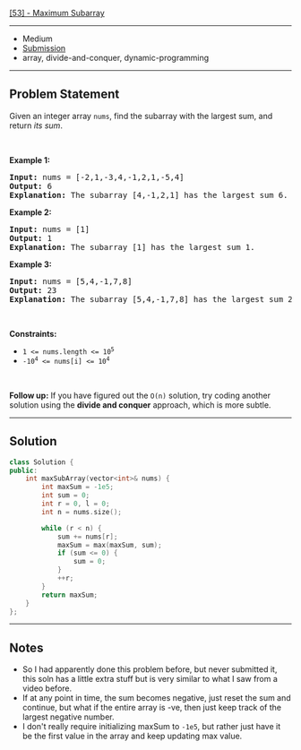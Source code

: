 [[53] - Maximum Subarray](https://leetcode.com/problems/maximum-subarray)

---

- Medium
- [Submission](https://leetcode.com/problems/maximum-subarray/submissions/1026968584/)
- array, divide-and-conquer, dynamic-programming

---

## Problem Statement

<p>Given an integer array <code>nums</code>, find the <span data-keyword="subarray-nonempty">subarray</span> with the largest sum, and return <em>its sum</em>.</p>

<p>&nbsp;</p>
<p><strong class="example">Example 1:</strong></p>

<pre>
<strong>Input:</strong> nums = [-2,1,-3,4,-1,2,1,-5,4]
<strong>Output:</strong> 6
<strong>Explanation:</strong> The subarray [4,-1,2,1] has the largest sum 6.
</pre>

<p><strong class="example">Example 2:</strong></p>

<pre>
<strong>Input:</strong> nums = [1]
<strong>Output:</strong> 1
<strong>Explanation:</strong> The subarray [1] has the largest sum 1.
</pre>

<p><strong class="example">Example 3:</strong></p>

<pre>
<strong>Input:</strong> nums = [5,4,-1,7,8]
<strong>Output:</strong> 23
<strong>Explanation:</strong> The subarray [5,4,-1,7,8] has the largest sum 23.
</pre>

<p>&nbsp;</p>
<p><strong>Constraints:</strong></p>

<ul>
	<li><code>1 &lt;= nums.length &lt;= 10<sup>5</sup></code></li>
	<li><code>-10<sup>4</sup> &lt;= nums[i] &lt;= 10<sup>4</sup></code></li>
</ul>

<p>&nbsp;</p>
<p><strong>Follow up:</strong> If you have figured out the <code>O(n)</code> solution, try coding another solution using the <strong>divide and conquer</strong> approach, which is more subtle.</p>


---

## Solution

```cpp
class Solution {
public:
    int maxSubArray(vector<int>& nums) {
        int maxSum = -1e5;
        int sum = 0;
        int r = 0, l = 0;
        int n = nums.size();

        while (r < n) {
            sum += nums[r];
            maxSum = max(maxSum, sum);
            if (sum <= 0) {
                sum = 0;
            }
            ++r;
        }
        return maxSum;
    }
};
```

---

## Notes

- So I had apparently done this problem before, but never submitted it, this soln has a little extra stuff but is very similar to what I saw from a video before.
- If at any point in time, the sum becomes negative, just reset the sum and continue, but what if the entire array is -ve, then just keep track of the largest negative number.
- I don't really require initializing maxSum to `-1e5`, but rather just have it be the first value in the array and keep updating max value.

